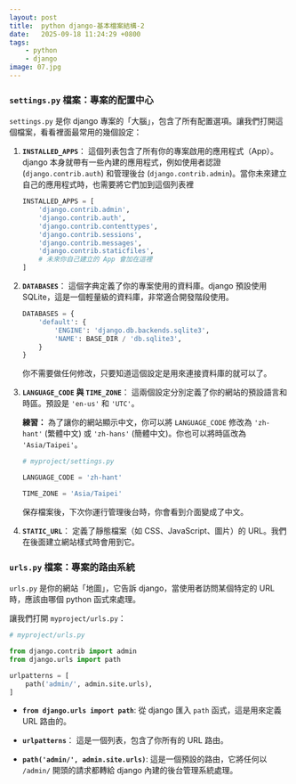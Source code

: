 ```yaml
---
layout: post
title:  python django-基本檔案結構-2
date:   2025-09-18 11:24:29 +0800
tags: 
    - python 
    - django
image: 07.jpg
---
```


### **`settings.py` 檔案：專案的配置中心**

`settings.py` 是你 django 專案的「大腦」，包含了所有配置選項。讓我們打開這個檔案，看看裡面最常用的幾個設定：

1.  **`INSTALLED_APPS`**：
    這個列表包含了所有你的專案啟用的應用程式（App）。django 本身就帶有一些內建的應用程式，例如使用者認證 (`django.contrib.auth`) 和管理後台 (`django.contrib.admin`)。當你未來建立自己的應用程式時，也需要將它們加到這個列表裡

    ```python
    INSTALLED_APPS = [
        'django.contrib.admin',
        'django.contrib.auth',
        'django.contrib.contenttypes',
        'django.contrib.sessions',
        'django.contrib.messages',
        'django.contrib.staticfiles',
        # 未來你自己建立的 App 會加在這裡
    ]
    ```

2.  **`DATABASES`**：
    這個字典定義了你的專案使用的資料庫。django 預設使用 SQLite，這是一個輕量級的資料庫，非常適合開發階段使用。

    ```python
    DATABASES = {
        'default': {
            'ENGINE': 'django.db.backends.sqlite3',
            'NAME': BASE_DIR / 'db.sqlite3',
        }
    }
    ```

    你不需要做任何修改，只要知道這個設定是用來連接資料庫的就可以了。

3.  **`LANGUAGE_CODE` 與 `TIME_ZONE`**：
    這兩個設定分別定義了你的網站的預設語言和時區。預設是 `'en-us'` 和 `'UTC'`。

    **練習：** 為了讓你的網站顯示中文，你可以將 `LANGUAGE_CODE` 修改為 `'zh-hant'` (繁體中文) 或 `'zh-hans'` (簡體中文)。你也可以將時區改為 `'Asia/Taipei'`。

    ```python
    # myproject/settings.py

    LANGUAGE_CODE = 'zh-hant'

    TIME_ZONE = 'Asia/Taipei'
    ```

    保存檔案後，下次你運行管理後台時，你會看到介面變成了中文。

4.  **`STATIC_URL`**：
    定義了靜態檔案（如 CSS、JavaScript、圖片）的 URL。我們在後面建立網站樣式時會用到它。

### **`urls.py` 檔案：專案的路由系統**

`urls.py` 是你的網站「地圖」，它告訴 django，當使用者訪問某個特定的 URL 時，應該由哪個 python 函式來處理。

讓我們打開 `myproject/urls.py`：

```python
# myproject/urls.py

from django.contrib import admin
from django.urls import path

urlpatterns = [
    path('admin/', admin.site.urls),
]
```

  * **`from django.urls import path`**:
    從 django 匯入 `path` 函式，這是用來定義 URL 路由的。

  * **`urlpatterns`**：
    這是一個列表，包含了你所有的 URL 路由。

  * **`path('admin/', admin.site.urls)`**:
    這是一個預設的路由，它將任何以 `/admin/` 開頭的請求都轉給 django 內建的後台管理系統處理。